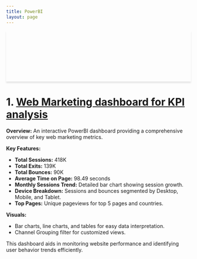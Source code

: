 ```yaml
---
title: PowerBI
layout: page
---
```




<div style="background: url('Images/Web marketing dashboard.JPG') no-repeat center center; background-size: contain; box-shadow: 0 4px 4px rgba(0,0,0,0.1); text-align: center; padding: 50px 0;">
    <h1 style="color: white; text-shadow: 2px 2px 4px rgba(0,0,0,0.5);"></h1>
</div>

# 1. [Web Marketing dashboard for KPI analysis](https://github.com/wahidupal/PowerBI-KPI)
**Overview:**
An interactive PowerBI dashboard providing a comprehensive overview of key web marketing metrics.

**Key Features:**
- **Total Sessions:** 418K
- **Total Exits:** 139K
- **Total Bounces:** 90K
- **Average Time on Page:** 98.49 seconds
- **Monthly Sessions Trend:** Detailed bar chart showing session growth.
- **Device Breakdown:** Sessions and bounces segmented by Desktop, Mobile, and Tablet.
- **Top Pages:** Unique pageviews for top 5 pages and countries.

**Visuals:**
- Bar charts, line charts, and tables for easy data interpretation.
- Channel Grouping filter for customized views.

This dashboard aids in monitoring website performance and identifying user behavior trends efficiently.
